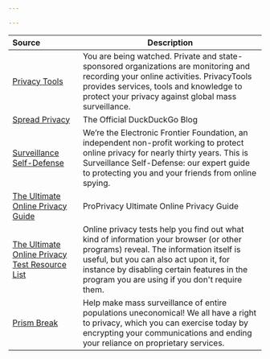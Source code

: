 ```yaml
---

---
```


| Source | Description
:---|---
| [Privacy Tools](https://privacytools.io/) | You are being watched. Private and state-sponsored organizations are monitoring and recording your online activities. PrivacyTools provides services, tools and knowledge to protect your privacy against global mass surveillance.
| [Spread Privacy](https://spreadprivacy.com/) | The Official DuckDuckGo Blog
| [Surveillance Self-Defense](https://ssd.eff.org/) | We’re the Electronic Frontier Foundation, an independent non-profit working to protect online privacy for nearly thirty years. This is Surveillance Self-Defense: our expert guide to protecting you and your friends from online spying.
| [The Ultimate Online Privacy Guide](https://proprivacy.com/guides/the-ultimate-privacy-guide) | ProPrivacy Ultimate Online Privacy Guide
| [The Ultimate Online Privacy Test Resource List](https://www.ghacks.net/2015/12/28/the-ultimate-online-privacy-test-resource-list/) | Online privacy tests help you find out what kind of information your browser (or other programs) reveal. The information itself is useful, but you can also act upon it, for instance by disabling certain features in the program you are using if you don't require them.
| [Prism Break](https://prism-break.org/en/) | Help make mass surveillance of entire populations uneconomical! We all have a right to privacy, which you can exercise today by encrypting your communications and ending your reliance on proprietary services.
